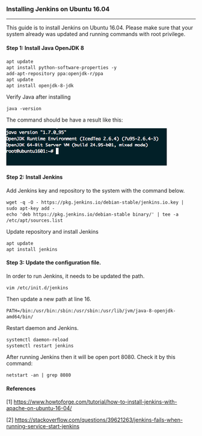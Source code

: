 ### Installing Jenkins on Ubuntu 16.04
--------------------------------------

This guide is to install Jenkins on Ubuntu 16.04. Please make sure that your system already was updated and running commands with root privilege.

#### Step 1: Install Java OpenJDK 8

```
apt update
apt install python-software-properties -y
add-apt-repository ppa:openjdk-r/ppa
apt update
apt install openjdk-8-jdk
```

Verify Java after installing

```
java -version
```

The command should be have a result like this:

<img src = '../images/java_result_1.png'>

#### Step 2: Install Jenkins

Add Jenkins key and repository to the system with the command below.
```
wget -q -O - https://pkg.jenkins.io/debian-stable/jenkins.io.key | sudo apt-key add -
echo 'deb https://pkg.jenkins.io/debian-stable binary/' | tee -a /etc/apt/sources.list
```

Update repository and install Jenkins

```
apt update
apt install jenkins
```

#### Step 3: Update the configuration file.

In order to run Jenkins, it needs to be updated the path.

```
vim /etc/init.d/jenkins
```

Then update a new path at line 16.
```
PATH=/bin:/usr/bin:/sbin:/usr/sbin:/usr/lib/jvm/java-8-openjdk-amd64/bin/
```

Restart daemon and Jenkins.
```
systemctl daemon-reload
systemctl restart jenkins
```

After running Jenkins then it will be open port 8080. Check it by this command:

```
netstart -an | grep 8080
```

#### References
[1] https://www.howtoforge.com/tutorial/how-to-install-jenkins-with-apache-on-ubuntu-16-04/

[2] https://stackoverflow.com/questions/39621263/jenkins-fails-when-running-service-start-jenkins

